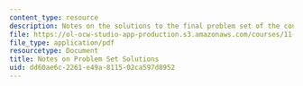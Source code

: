 ```yaml
---
content_type: resource
description: Notes on the solutions to the final problem set of the course.
file: https://ol-ocw-studio-app-production.s3.amazonaws.com/courses/11-208-introduction-to-computers-in-public-management-ii-january-iap-2002/dd60ae6c2261e49a811502ca597d8952_11208sol.pdf
file_type: application/pdf
resourcetype: Document
title: Notes on Problem Set Solutions
uid: dd60ae6c-2261-e49a-8115-02ca597d8952
---
```

